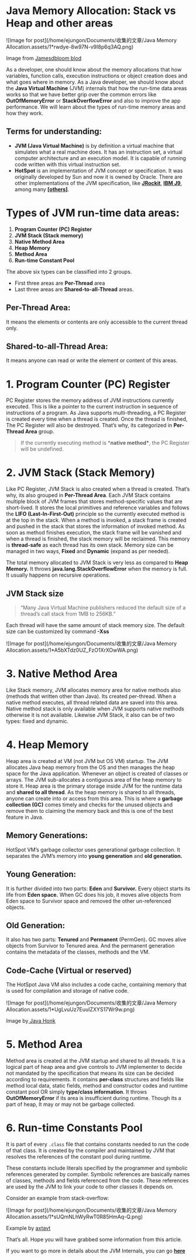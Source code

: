 # Java Memory Allocation: Stack vs Heap and other areas


![Image for post](/home/ejungon/Documents/收集的文章/Java Memory Allocation.assets/1*rwdye-8w97N-v9I8p6q3AQ.png)

Image from [Jamesdbloom blod](https://blog.jamesdbloom.com/JVMInternals.html#constant_pool)

As a developer, one should know about the memory allocations that how  variables, function calls, execution instructions or object creation  does and what goes where in memory. As a Java developer, we should know  about the **Java Virtual Machine** (JVM) internals that how the run-time data areas works so that we have better grip over the common errors like **OutOfMemoryError** or **StackOverflowError** and also to improve the app performance. We will learn about the types of run-time memory areas and how they work.

## Terms for understanding:

- **JVM (Java Virtual Machine)** is by definition a virtual machine that simulates what a real machine  does. It has an instruction set, a virtual computer architecture and an  execution model. It is capable of running code written with this virtual instruction set.
- **HotSpot** is an implementation of JVM concept or specification. It was originally developed by Sun and now it is owned by Oracle. There are other  implementations of the JVM specification, like [**JRockit**](http://en.wikipedia.org/wiki/JRockit), [**IBM J9**](http://en.wikipedia.org/wiki/IBM_J9), among many **[**[**others**](https://en.wikipedia.org/wiki/List_of_Java_virtual_machines)**]**.

# Types of JVM run-time data areas:

1. **Program Counter (PC) Register**
2. **JVM Stack (Stack memory)**
3. **Native Method Area**
4. **Heap Memory**
5. **Method Area**
6. **Run-time Constant Pool**

The above six types can be classified into 2 groups.

- First three areas are **Per-Thread** area
- Last three areas are **Shared-to-all-Thread** areas.

## **Per-Thread Area:**

It means the elements or contents are only accessible to the current thread only.

## Shared-to-all-Thread Area:

It means anyone can read or write the element or content of this areas.

# 1. Program Counter (PC) Register

PC Register stores the memory address of JVM instructions currently  executed. This is like a pointer to the current instruction in sequence  of instructions of a program. As Java supports multi-threading, a PC  Register is created every time when a thread is created. Once the thread is finished, The PC Register will also be destroyed. That’s why, its  categorized in **Per-Thread Area** group.

> If the currently executing method is ***native method\***, the PC Register will be undefined.

# 2. JVM Stack (Stack Memory)

Like PC Register, JVM Stack is also created when a thread is created. That’s why, its also grouped in **Per-Thread Area**. Each JVM Stack contains multiple block of JVM frames that stores  method-specific values that are short-lived. It stores the local  primitives and reference variables and follows the **LIFO (Last-In-First-Out)** principle so the currently executed method is at the top in the stack.  When a method is invoked, a stack frame is created and pushed in the  stack that stores the information of invoked method. As soon as method  finishes execution, the stack frame will be vanished and when a thread  is finished, the stack memory will be reclaimed. This memory is **thread-safe** as each thread has its own stack. Memory size can be managed in two ways, **Fixed** and **Dynamic** (expand as per needed).

The total memory allocated to JVM Stack is very less as compared to **Heap Memory.** It throws **java.lang.StackOverflowError** when the memory is full. It usually happens on recursive operations.

## JVM Stack size

> “Many Java Virtual Machine publishers reduced the default size of a thread’s call stack from 1MB to 256KB.”

Each thread will have the same amount of stack memory size. The default size can be customized by command **-Xss**

![Image for post](/home/ejungon/Documents/收集的文章/Java Memory Allocation.assets/1*A5bXTdz0UZ_FzO1XrXOwWA.png)

# 3. Native Method Area

Like Stack memory, JVM allocates memory area for native methods also  (methods that written other than Java). Its created per-thread. When a  native method executes, all thread related data are saved into this  area. Native method stack is only available when JVM supports native  methods otherwise it is not available. Likewise JVM Stack, it also can  be of two types: fixed and dynamic.

# 4. Heap Memory

Heap area is created at VM (not JVM but OS VM) startup. The JVM allocates  Java heap memory from the OS and then manages the heap space for the  Java application. Whenever an object is created of classes or arrays.  The JVM sub-allocates a contiguous area of the heap memory to store it.  Heap area is the primary storage inside JVM for the runtime data and **shared to all thread**. As the heap memory is shared to all threads, anyone can create into or access from this area. This is where a **garbage collection (GC)** comes timely and checks for the unused objects and remove them to  claiming the memory back and this is one of the best feature in Java.

## Memory Generations:

HotSpot VM’s garbage collector uses generational garbage collection. It separates the JVM’s memory into **young generation** and **old generation.**

## **Young Generation:**

It is further divided into two parts: **Eden** and **Survivor.** Every object starts its life from **Eden space.** When GC does his job, it moves alive objects from Eden space to Survivor space and removed the other un-referenced objects.

## Old Generation:

It also has two parts: **Tenured** and **Permanent** (PermGen)**.** GC moves alive objects from Survivor to Tenured area. And the permanent generation contains the metadata of the classes, methods and the VM.

## **Code-Cache (Virtual or reserved)**

The HotSpot Java VM also includes a code cache, containing memory that is used for compilation and storage of native code.

![Image for post](/home/ejungon/Documents/收集的文章/Java Memory Allocation.assets/1*UgLvuUz7EuuIZXYS17Wr9w.png)

Image by[ Java Honk](http://javahonk.com/how-many-types-memory-areas-allocated-by-jvm/)

# 5. Method Area

Method area is created at the JVM startup and shared to all threads. It is a  logical part of heap area and give controls to JVM implementer to decide not mandated by the specification that means its size can be decided  according to requirements. It contains **per-class** structures and fields like method local data, static fields, method and constructor codes and runtime constant pool OR simply **type/class information**. It throws **OutOfMemoryError** if its area is insufficient during runtime. Though its a part of heap, It may or may not be garbage collected.

# 6. Run-time Constants Pool

It is part of every `.class` file that contains constants needed to run the code of that class. It is  created by the compiler and maintained by JVM that resolves the  references of the constant pool during runtime.

These constants include literals specified by the programmer and symbolic  references generated by compiler. Symbolic references are basically  names of classes, methods and fields referenced from the code. These  references are used by the JVM to link your code to other classes it  depends on.

Consider an example from stack-overflow:

![Image for post](/home/ejungon/Documents/收集的文章/Java Memory Allocation.assets/1*sUQmNLhWyRwT0R85HmAq-Q.png)

Example by [axtavt](https://stackoverflow.com/users/103154/axtavt)

That’s all. Hope you will have grabbed some information from this article.

If you want to go more in details about the JVM Internals, you can go [**here**](https://blog.jamesdbloom.com/JVMInternals.html)